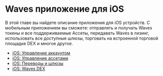 # Waves приложение для iOS

В этой главе вы найдете описание приложения для iOS устройств. С мобильным приложением вы сможете: отправлять и получать Waves токены и все поддерживаемые Ассеты, передавать Waves в лизинг, использовать все доступные шлюзы, торговать на встроенной торговой площадке DEX и многое другое.

* [iOS: Управление аккаунтом](iOS/account-management.md)
* [iOS: Управление ассетами](iOS/assets-management.md)
* [iOS: Переводы и шлюзы](iOS/wallet-management.md)
* [iOS: Waves DEX](iOS/waves-dex.md)
